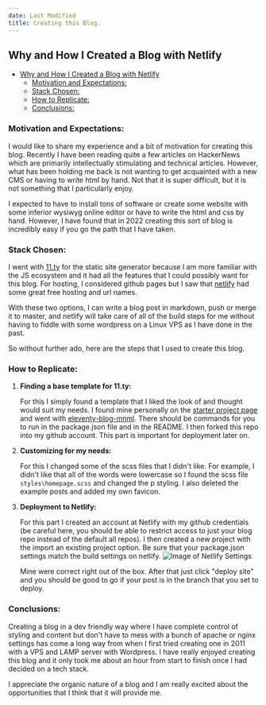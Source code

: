 ```yaml
---
date: Last Modified
title: Creating this Blog. 
---
```


## Why and How I Created a Blog with Netlify

- [Why and How I Created a Blog with Netlify](#why-and-how-i-created-a-blog-with-netlify)
  - [Motivation and Expectations:](#motivation-and-expectations)
  - [Stack Chosen:](#stack-chosen)
  - [How to Replicate:](#how-to-replicate)
  - [Conclusions:](#conclusions)


### Motivation and Expectations:

I would like to share my experience and a bit of motivation for creating this blog. Recently I have been reading quite a few articles on HackerNews which are primarily intellectually stimulating and technical articles. However, what has been holding me back is not wanting to get acquainted with a new CMS or having to write html by hand. Not that it is super difficult, but it is not something that I particularly enjoy. 

I expected to have to install tons of software or create some website with some inferior wysiwyg online editor or have to write the html and css by hand. However, I have found that in 2022 creating this sort of blog is incredibly easy if you go the path that I have taken. 

### Stack Chosen:

I went with [11.ty](https://www.11ty.dev/) for the static site generator because I am more familiar with the JS ecosystem and it had all the features that I could possibly want for this blog. For hosting, I considered github pages but I saw that [netlify](https://www.netlify.com/) had some great free hosting and url names. 

With these two options, I can write a blog post in markdown, push or merge it to master, and netlify will take care of all of the build steps for me without having to fiddle with some wordpress on a Linux VPS as I have done in the past. 

So without further ado, here are the steps that I used to create this blog. 

### How to Replicate:

1. **Finding a base template for 11.ty:**
   
   For this I simply found a template that I liked the look of and thought would suit my needs. I found mine personally on the [starter project page](https://www.11ty.dev/docs/starter/) and went with [eleventy-blog-mnml](https://github.com/arpitbatra123/eleventy-blog-mnml). There should be commands for you to run in the package.json file and in the README. I then forked this repo into my github account. This part is important for deployment later on. 

2. **Customizing for my needs:**
   
   For this I changed some of the scss files that I didn't like. For example, I didn't like that all of the words were lowercase so I found the scss file `styles\homepage.scss` and changed the p styling. I also deleted the example posts and added my own favicon.

3. **Deployment to Netlify:** 

    For this part I created an account at Netlify with my github credentials (be careful here, you should be able to restrict access to just your blog repo instead of the default all repos). I then created a new project with the import an existing project option. Be sure that your package.json settings match the build settings on netlify. 
    ![Image of Netlify Settings](../../assets/images/netlify-configuration.png)

    Mine were correct right out of the box. After that just click "deploy site" and you should be good to go if your post is in the branch that you set to deploy. 

### Conclusions:

Creating a blog in a dev friendly way where I have complete control of styling and content but don't have to mess with a bunch of apache or nginx settings has come a long way from when I first tried creating one in 2011 with a VPS and LAMP server with Wordpress. I have really enjoyed creating this blog and it only took me about an hour from start to finish once I had decided on a tech stack.

I appreciate the organic nature of a blog and I am really excited about the opportunities that I think that it will provide me. 



